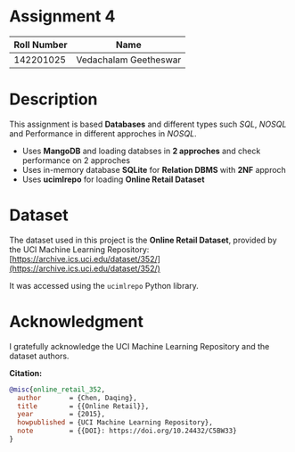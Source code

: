 # Assignment 4

| Roll Number | Name                  |
|-------------|-----------------------|
| 142201025   | Vedachalam Geetheswar |

# Description

This assignment is based **Databases** and different types such *SQL*, *NOSQL* and Performance in different approches in *NOSQL*.

- Uses **MangoDB** and loading databses in **2 approches** and check performance on 2 approches
- Uses in-memory database **SQLite** for **Relation DBMS** with **2NF** approch
- Uses **ucimlrepo** for loading **Online Retail Dataset**

# Dataset

The dataset used in this project is the **Online Retail Dataset**, provided by the UCI Machine Learning Repository:  
[https://archive.ics.uci.edu/dataset/352/](https://archive.ics.uci.edu/dataset/352/)

It was accessed using the `ucimlrepo` Python library.

# Acknowledgment

I gratefully acknowledge the UCI Machine Learning Repository and the dataset authors.  

**Citation:**
```bibtex
@misc{online_retail_352,
  author       = {Chen, Daqing},
  title        = {{Online Retail}},
  year         = {2015},
  howpublished = {UCI Machine Learning Repository},
  note         = {{DOI}: https://doi.org/10.24432/C5BW33}
}
